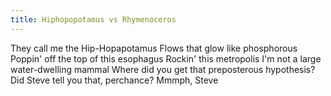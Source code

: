 ```yaml
---
title: Hiphopopotamus vs Rhymenoceros
---
```


They call me the Hip-Hopapotamus
Flows that glow like phosphorous
Poppin' off the top of this esophagus
Rockin' this metropolis
I'm not a large water-dwelling mammal
Where did you get that preposterous hypothesis?
Did Steve tell you that, perchance?
Mmmph, Steve